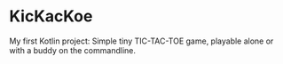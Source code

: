 # KicKacKoe
My first Kotlin project: Simple tiny TIC-TAC-TOE game, playable alone or with a buddy on the commandline.
